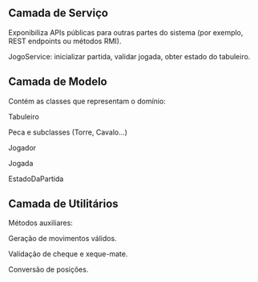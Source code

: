 ## Camada de Serviço
Exponibiliza APIs públicas para outras partes do sistema (por exemplo, REST endpoints ou métodos RMI).

JogoService: inicializar partida, validar jogada, obter estado do tabuleiro.

## Camada de Modelo
Contém as classes que representam o domínio:

Tabuleiro

Peca e subclasses (Torre, Cavalo...)

Jogador

Jogada

EstadoDaPartida

## Camada de Utilitários
Métodos auxiliares:

Geração de movimentos válidos.

Validação de cheque e xeque-mate.

Conversão de posições.